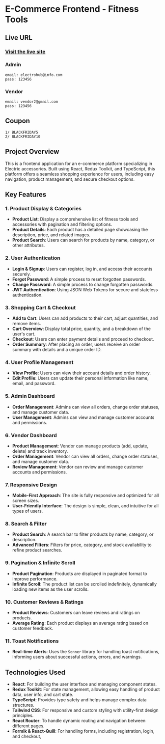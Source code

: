 # E-Commerce Frontend - Fitness Tools

## Live URL

### [Visit the live site](https://electro-hub-bd.netlify.app)

### Admin

```
email: electrohub@info.com
pass: 123456
```

### Vendor

```
email: vendor2@gmail.com
pass: 123456
```

## Coupon

```
1/ BLACKFRIDAY5
2/ BLACKFRIDAY10
```

## Project Overview

This is a frontend application for an e-commerce platform specializing in Electric accessories. Built using React, Redux Toolkit, and TypeScript, this platform offers a seamless shopping experience for users, including easy navigation, product management, and secure checkout options.

## Key Features

### 1. **Product Display & Categories**

- **Product List**: Display a comprehensive list of fitness tools and accessories with pagination and filtering options.
- **Product Details**: Each product has a detailed page showcasing the description, price, and related images.
- **Product Search**: Users can search for products by name, category, or other attributes.

### 2. **User Authentication**

- **Login & Signup**: Users can register, log in, and access their accounts securely.
- **Forgot Password**: A simple process to reset forgotten passwords.
- **Change Password**: A simple process to change forgotten passwords.
- **JWT Authentication**: Using JSON Web Tokens for secure and stateless authentication.

### 3. **Shopping Cart & Checkout**

- **Add to Cart**: Users can add products to their cart, adjust quantities, and remove items.
- **Cart Overview**: Display total price, quantity, and a breakdown of the user's cart.
- **Checkout**: Users can enter payment details and proceed to checkout.
- **Order Summary**: After placing an order, users receive an order summary with details and a unique order ID.

### 4. **User Profile Management**

- **View Profile**: Users can view their account details and order history.
- **Edit Profile**: Users can update their personal information like name, email, and password.

### 5. **Admin Dashboard**

- **Order Management**: Admins can view all orders, change order statuses, and manage customer data.
- **User Management**: Admins can view and manage customer accounts and permissions.

### 6. **Vendor Dashboard**

- **Product Management**: Vendor can manage products (add, update, delete) and track inventory.
- **Order Management**: Vendor can view all orders, change order statuses, and manage customer data.
- **Review Management**: Vendor can review and manage customer accounts and permissions.

### 7. **Responsive Design**

- **Mobile-First Approach**: The site is fully responsive and optimized for all screen sizes.
- **User-Friendly Interface**: The design is simple, clean, and intuitive for all types of users.

### 8. **Search & Filter**

- **Product Search**: A search bar to filter products by name, category, or description.
- **Advanced Filters**: Filters for price, category, and stock availability to refine product searches.

### 9. **Pagination & Infinite Scroll**

- **Product Pagination**: Products are displayed in paginated format to improve performance.
- **Infinite Scroll**: The product list can be scrolled indefinitely, dynamically loading new items as the user scrolls.

### 10. **Customer Reviews & Ratings**

- **Product Reviews**: Customers can leave reviews and ratings on products.
- **Average Rating**: Each product displays an average rating based on customer feedback.

### 11. **Toast Notifications**

- **Real-time Alerts**: Uses the `Sonner` library for handling toast notifications, informing users about successful actions, errors, and warnings.

## Technologies Used

- **React**: For building the user interface and managing component states.
- **Redux Toolkit**: For state management, allowing easy handling of product data, user info, and cart state.
- **TypeScript**: Provides type safety and helps manage complex data structures.
- **Tailwind CSS**: For responsive and custom styling with utility-first design principles.
- **React Router**: To handle dynamic routing and navigation between different pages.
- **Formik & React-Quill**: For handling forms, including registration, login, and checkout,
